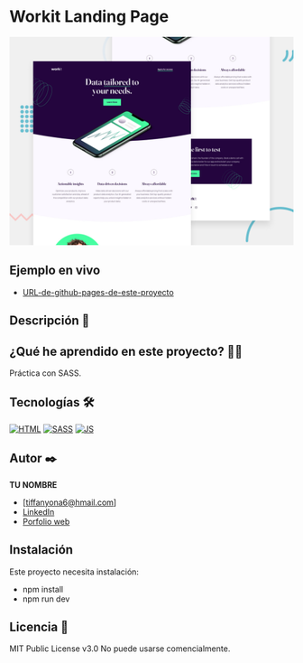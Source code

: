 # Workit Landing Page

![Imagen del proyecto](https://raw.githubusercontent.com/tiffanyona6/workit-landing-page/main/preview%20(1).jpg)

## Ejemplo en vivo

- [URL-de-github-pages-de-este-proyecto](URL-de-github-pages-de-este-proyecto)


## Descripción 📑



## ¿Qué he aprendido en este proyecto? 🙇🏻

Práctica con SASS.


## Tecnologías 🛠

<!-- Iconos sacados de: https://github.com/hendrasob/badges/blob/master/README.md y https://github.com/alexandresanlim/Badges4-README.md-Profile -->

[![HTML](https://img.shields.io/badge/HTML5-E34F26?style=for-the-badge&logo=html5&logoColor=white)](https://es.wikipedia.org/wiki/HTML5)
[![SASS](https://img.shields.io/badge/Sass-CC6699?style=for-the-badge&logo=sass&logoColor=white)](https://es.wikipedia.org/wiki/SASS)
[![JS](https://img.shields.io/badge/JavaScript-F7DF1E?style=for-the-badge&logo=javascript&logoColor=black)](https://es.wikipedia.org/wiki/JavaScript)


## Autor ✒️

**TU NOMBRE**

- [tiffanyona6@hmail.com]
- [LinkedIn](https://www.linkedin.com/in/tiffany-o%C3%B1a-/)
- [Porfolio web](https://tu-dominio.com/)

## Instalación

Este proyecto necesita instalación:
- npm install
- npm run dev

## Licencia 📄

MIT Public License v3.0
No puede usarse comencialmente.
